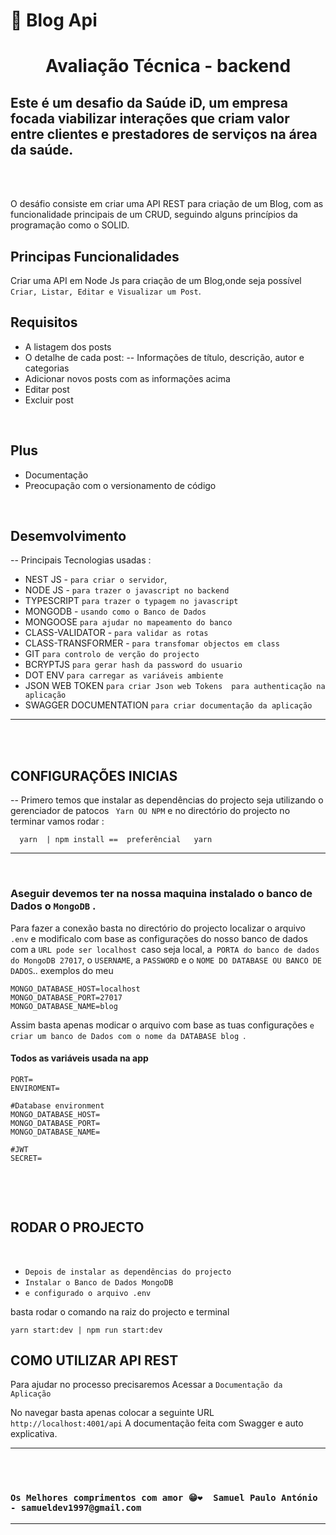 # 🚀 Blog Api

# <P style="text-align:center">Avaliação Técnica - backend</P>

## Este é um desafio da  Saúde iD,  um empresa focada viabilizar interações que criam valor entre clientes e prestadores de serviços na área da saúde.

<br/>
<br/>

O desáfio consiste em criar uma API REST para criação de um Blog,  com as funcionalidade principais de um CRUD, seguindo alguns princípios da programação como o SOLID.


## Principas Funcionalidades

Criar uma API em Node Js para criação de um Blog,onde seja possível ```` Criar, Listar, Editar e Visualizar um Post````.
## Requisitos
- A listagem dos posts
- O detalhe de cada post:
-- Informações de título, descrição, autor e categorias
- Adicionar novos posts com as informações acima
- Editar post
- Excluir post

 <br>

## Plus
- Documentação
- Preocupação com o versionamento de código

<br>

## Desemvolvimento
-- Principais Tecnologias usadas :

- NEST JS - `para criar o servidor`,
- NODE JS - `para trazer o javascript no backend`
- TYPESCRIPT `para trazer o typagem no javascript`
- MONGODB - `usando como o Banco de Dados`
- MONGOOSE `para ajudar no mapeamento do banco `
- CLASS-VALIDATOR - `para validar as rotas`
- CLASS-TRANSFORMER - `para transfomar objectos em class`
- GIT `para controlo de verção do projecto`
- BCRYPTJS `para gerar hash da password do usuario`
- DOT ENV `para carregar as variáveis ambiente`
- JSON WEB TOKEN `para criar Json web Tokens  para authenticação na aplicação`
 - SWAGGER DOCUMENTATION `para criar documentação da aplicação`
----
<br/>
<br/>

## CONFIGURAÇÕES INICIAS
-- Primero temos que instalar as dependências do projecto seja utilizando o gerenciador de patocos ````  Yarn OU NPM ```` e no directório do projecto no terminar vamos rodar :
```
  yarn  | npm install ==  preferêncial   yarn
```

***
<br/>

###  Aseguir devemos ter na nossa maquina instalado o banco de Dados o ```MongoDB``` .

Para fazer a conexão basta no directório do projecto localizar o arquivo ```.env``` e modificalo com base as configurações do nosso banco de dados com a ``URL pode ser localhost ``caso seja local, a`` PORTA do banco de dados do MongoDB 27017``, o ``USERNAME``, a ``PASSWORD`` e o ``NOME DO DATABASE OU BANCO DE DADOS``..  exemplos do meu

```
MONGO_DATABASE_HOST=localhost
MONGO_DATABASE_PORT=27017
MONGO_DATABASE_NAME=blog
```

Assim basta apenas modicar o arquivo com base as tuas configurações ``e criar um banco de Dados com o nome da DATABASE blog ``.

#### Todos as variáveis  usada na app
```
PORT=
ENVIROMENT=

#Database environment
MONGO_DATABASE_HOST=
MONGO_DATABASE_PORT=
MONGO_DATABASE_NAME=

#JWT
SECRET=


```


<br/>
<br/>

 ## RODAR O PROJECTO
 <br/>

 -  ``Depois de instalar as dependências do projecto``
 -  ```Instalar o Banco de Dados MongoDB```
 -  ``e configurado o arquivo .env``


 basta rodar o comando na raiz do projecto e terminal
```
yarn start:dev | npm run start:dev
```

## COMO UTILIZAR API REST

Para ajudar no processo precisaremos  Acessar a ``Documentação da Aplicação``

No navegar  basta apenas colocar a seguinte URL
``http://localhost:4001/api``
A documentação feita com Swagger e auto explicativa.

****
  <br/><br/>
  ### ``Os Melhores comprimentos com amor 😁❤️  Samuel Paulo António - samueldev1997@gmail.com``
  ---
